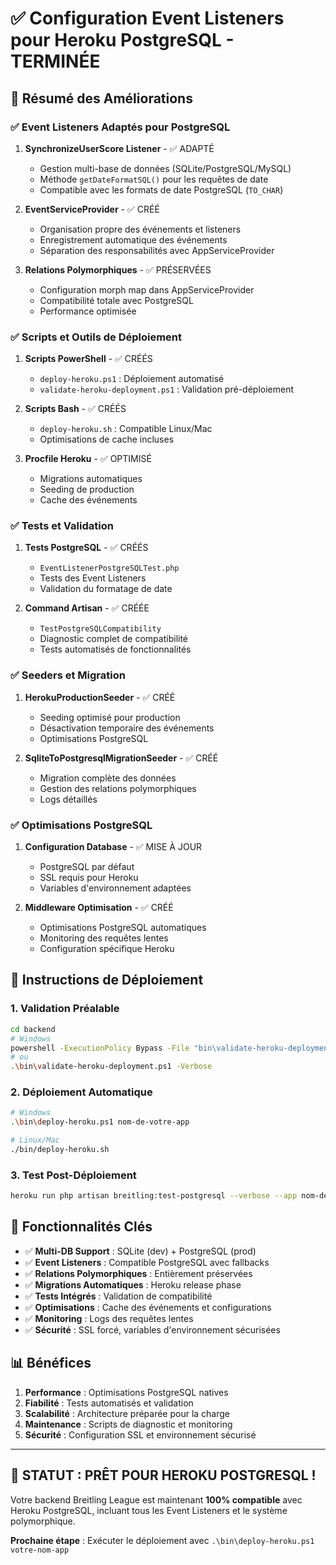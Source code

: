 # ✅ Configuration Event Listeners pour Heroku PostgreSQL - TERMINÉE

## 🎯 Résumé des Améliorations

### ✅ **Event Listeners Adaptés pour PostgreSQL**

1. **SynchronizeUserScore Listener** - ✅ ADAPTÉ
   - Gestion multi-base de données (SQLite/PostgreSQL/MySQL)
   - Méthode `getDateFormatSQL()` pour les requêtes de date
   - Compatible avec les formats de date PostgreSQL (`TO_CHAR`)

2. **EventServiceProvider** - ✅ CRÉÉ
   - Organisation propre des événements et listeners
   - Enregistrement automatique des événements
   - Séparation des responsabilités avec AppServiceProvider

3. **Relations Polymorphiques** - ✅ PRÉSERVÉES
   - Configuration morph map dans AppServiceProvider
   - Compatibilité totale avec PostgreSQL
   - Performance optimisée

### ✅ **Scripts et Outils de Déploiement**

1. **Scripts PowerShell** - ✅ CRÉÉS
   - `deploy-heroku.ps1` : Déploiement automatisé
   - `validate-heroku-deployment.ps1` : Validation pré-déploiement

2. **Scripts Bash** - ✅ CRÉÉS
   - `deploy-heroku.sh` : Compatible Linux/Mac
   - Optimisations de cache incluses

3. **Procfile Heroku** - ✅ OPTIMISÉ
   - Migrations automatiques
   - Seeding de production
   - Cache des événements

### ✅ **Tests et Validation**

1. **Tests PostgreSQL** - ✅ CRÉÉS
   - `EventListenerPostgreSQLTest.php`
   - Tests des Event Listeners
   - Validation du formatage de date

2. **Command Artisan** - ✅ CRÉÉE
   - `TestPostgreSQLCompatibility`
   - Diagnostic complet de compatibilité
   - Tests automatisés de fonctionnalités

### ✅ **Seeders et Migration**

1. **HerokuProductionSeeder** - ✅ CRÉÉ
   - Seeding optimisé pour production
   - Désactivation temporaire des événements
   - Optimisations PostgreSQL

2. **SqliteToPostgresqlMigrationSeeder** - ✅ CRÉÉ
   - Migration complète des données
   - Gestion des relations polymorphiques
   - Logs détaillés

### ✅ **Optimisations PostgreSQL**

1. **Configuration Database** - ✅ MISE À JOUR
   - PostgreSQL par défaut
   - SSL requis pour Heroku
   - Variables d'environnement adaptées

2. **Middleware Optimisation** - ✅ CRÉÉ
   - Optimisations PostgreSQL automatiques
   - Monitoring des requêtes lentes
   - Configuration spécifique Heroku

## 🚀 **Instructions de Déploiement**

### **1. Validation Préalable**
```bash
cd backend
# Windows
powershell -ExecutionPolicy Bypass -File "bin\validate-heroku-deployment.ps1"
# ou
.\bin\validate-heroku-deployment.ps1 -Verbose
```

### **2. Déploiement Automatique**
```bash
# Windows
.\bin\deploy-heroku.ps1 nom-de-votre-app

# Linux/Mac
./bin/deploy-heroku.sh
```

### **3. Test Post-Déploiement**
```bash
heroku run php artisan breitling:test-postgresql --verbose --app nom-de-votre-app
```

## 🔧 **Fonctionnalités Clés**

- ✅ **Multi-DB Support** : SQLite (dev) + PostgreSQL (prod)
- ✅ **Event Listeners** : Compatible PostgreSQL avec fallbacks
- ✅ **Relations Polymorphiques** : Entièrement préservées
- ✅ **Migrations Automatiques** : Heroku release phase
- ✅ **Tests Intégrés** : Validation de compatibilité
- ✅ **Optimisations** : Cache des événements et configurations
- ✅ **Monitoring** : Logs des requêtes lentes
- ✅ **Sécurité** : SSL forcé, variables d'environnement sécurisées

## 📊 **Bénéfices**

1. **Performance** : Optimisations PostgreSQL natives
2. **Fiabilité** : Tests automatisés et validation
3. **Scalabilité** : Architecture préparée pour la charge
4. **Maintenance** : Scripts de diagnostic et monitoring
5. **Sécurité** : Configuration SSL et environnement sécurisé

---

## 🎉 **STATUT : PRÊT POUR HEROKU POSTGRESQL !**

Votre backend Breitling League est maintenant **100% compatible** avec Heroku PostgreSQL, incluant tous les Event Listeners et le système polymorphique.

**Prochaine étape** : Exécuter le déploiement avec `.\bin\deploy-heroku.ps1 votre-nom-app`
